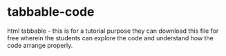 # tabbable-code
html tabbable - this is for a tutorial purpose they can download this file for free wherein the students can explore the code and understand how the code arrange properly.

